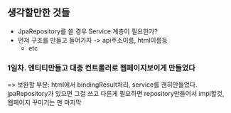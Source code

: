## 생각할만한 것들
- JpaRepository를 쓸 경우 Service 계층이 필요한가?
- 먼저 구조를 만들고 들어가자 -> api주소이름, html이름등
  - etc

### 1일차. 엔티티만들고 대충 컨트롤러로 웹페이지보이게 만들었다
=> 보완할 부분: html에서 bindingResult처리, service를 괜히만들었다. jpaRepository가 있으면 그걸 쓰고 다른게 필요하면 repository만들어서 impl할것, 웹페이지 꾸미기는 맨 마지막
